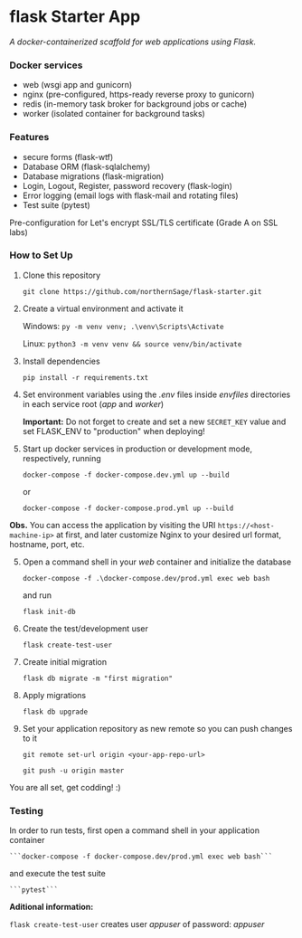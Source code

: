 # flask Starter App

*A docker-containerized scaffold for web applications using Flask.*

### Docker services

- web (wsgi app and gunicorn)
- nginx (pre-configured, https-ready reverse proxy to gunicorn)
- redis (in-memory task broker for background jobs or cache)
- worker (isolated container for background tasks)

### Features

- secure forms (flask-wtf)
- Database ORM (flask-sqlalchemy)
- Database migrations (flask-migration)
- Login, Logout, Register, password recovery (flask-login)
- Error logging (email logs with flask-mail and rotating files)
- Test suite (pytest)

Pre-configuration for Let's encrypt SSL/TLS certificate (Grade A on SSL labs)

### How to Set Up

1. Clone this repository

    ```git clone https://github.com/northernSage/flask-starter.git```

2. Create a virtual environment and activate it

    Windows:
    ```py -m venv venv; .\venv\Scripts\Activate```

    Linux:
   ```python3 -m venv venv && source venv/bin/activate```

2. Install dependencies

    ```pip install -r requirements.txt```

3. Set environment variables using the *.env* files inside *envfiles* directories in each service root (*app* and *worker*)
    
    **Important:** Do not forget to create and set a new ```SECRET_KEY``` value and set FLASK_ENV to "production" when deploying!

3. Start up docker services in production or development mode, respectively, running

    ```docker-compose -f docker-compose.dev.yml up --build```

    or

    ```docker-compose -f docker-compose.prod.yml up --build```

**Obs.** You can access the application by visiting the URI ```https://<host-machine-ip>``` at first, and later customize Nginx to your desired url format, hostname, port, etc.

5. Open a command shell in your *web* container and initialize the database

    ```docker-compose -f .\docker-compose.dev/prod.yml exec web bash```

    and run

    ```flask init-db```

6. Create the test/development user

    ```flask create-test-user```

7. Create initial migration

    ```flask db migrate -m "first migration"```

8. Apply migrations 

    ```flask db upgrade```

9. Set your application repository as new remote so you can push changes to it 

	```git remote set-url origin <your-app-repo-url>```

    ```git push -u origin master```

You are all set, get codding! :)

### Testing

In order to run tests, first open a command shell in your application container

    ```docker-compose -f docker-compose.dev/prod.yml exec web bash```

and execute the test suite 

    ```pytest```

**Aditional information:**

```flask create-test-user``` creates user *appuser* of password: *appuser*
